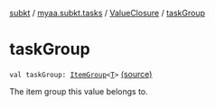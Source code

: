 [subkt](../../index.md) / [myaa.subkt.tasks](../index.md) / [ValueClosure](index.md) / [taskGroup](./task-group.md)

# taskGroup

`val taskGroup: `[`ItemGroup`](../-item-group/index.md)`<`[`T`](-closure-context/index.md#T)`>` [(source)](https://github.com/Myaamori/SubKt/blob/0.1.7/src/main/kotlin/myaa/subkt/tasks/tasks.kt#L424)

The item group this value belongs to.

